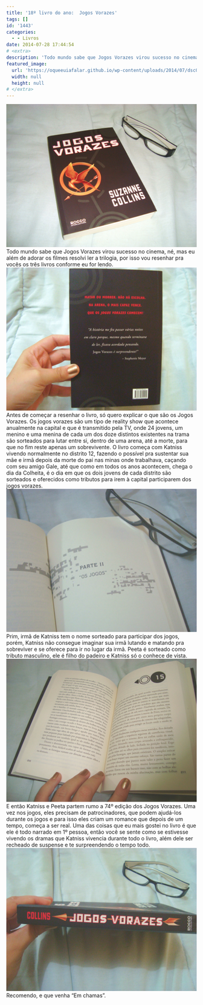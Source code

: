 ```yaml
---
title: '18º livro do ano:  Jogos Vorazes'
tags: []
id: '1443'
categories:
  - - Livros
date: 2014-07-28 17:44:54
# <extra>
description: 'Todo mundo sabe que Jogos Vorazes virou sucesso no cinema, né, mas eu além de adorar os filmes resolvi ler a trilogia, por isso vou resenhar pra vocês os três livros conforme eu for lendo. Antes de começar a resenhar o livro, só quero explicar o que são os Jogos Vorazes. Os jogos vorazes são um tipo de reality show que acontece anualmente na capital e que é transmitido pela TV, onde 24 jovens, um menino e uma menina de cada um dos doze distintos existentes na trama são sorteados para lutar entre si, dentro de uma arena, até a morte, para que no fim reste apenas um sobrevivente. O livro começa com Katniss vivendo normalmente no distrito 12, fazendo o possível pra sustentar sua mãe e irmã depois da morte do pai nas minas onde trabalhava, caçando com seu &hellip;'
featured_image: 
  url: 'https://oqueeuiafalar.github.io/wp-content/uploads/2014/07/dsc03125.jpg'
  width: null
  height: null
# </extra>
---
```


[![DSC03125](/wp-content/uploads/2014/07/dsc03125.jpg)](/wp-content/uploads/2014/07/dsc03125.jpg) Todo mundo sabe que Jogos Vorazes virou sucesso no cinema, né, mas eu além de adorar os filmes resolvi ler a trilogia, por isso vou resenhar pra vocês os três livros conforme eu for lendo. [![DSC03128](/wp-content/uploads/2014/07/dsc03128.jpg)](/wp-content/uploads/2014/07/dsc03128.jpg) Antes de começar a resenhar o livro, só quero explicar o que são os Jogos Vorazes. Os jogos vorazes são um tipo de reality show que acontece anualmente na capital e que é transmitido pela TV, onde 24 jovens, um menino e uma menina de cada um dos doze distintos existentes na trama são sorteados para lutar entre si, dentro de uma arena, até a morte, para que no fim reste apenas um sobrevivente. O livro começa com Katniss vivendo normalmente no distrito 12, fazendo o possível pra sustentar sua mãe e irmã depois da morte do pai nas minas onde trabalhava, caçando com seu amigo Gale, até que como em todos os anos acontecem, chega o dia da Colheita, é o dia em que os dois jovens de cada distrito são sorteados e oferecidos como tributos para irem à capital participarem dos jogos vorazes. [![DSC03131](/wp-content/uploads/2014/07/dsc03131.jpg)](/wp-content/uploads/2014/07/dsc03131.jpg) Prim, irmã de Katniss tem o nome sorteado para participar dos jogos, porém, Katniss não consegue imaginar sua irmã lutando e matando pra sobreviver e se oferece para ir no lugar da irmã. Peeta é sorteado como tributo masculino, ele é filho do padeiro e Katniss só o conhece de vista. [![DSC03126](/wp-content/uploads/2014/07/dsc03126.jpg)](/wp-content/uploads/2014/07/dsc03126.jpg) E então Katniss e Peeta partem rumo a 74º edição dos Jogos Vorazes. Uma vez nos jogos, eles precisam de patrocinadores, que podem ajudá-los durante os jogos e para isso eles criam um romance que depois de um tempo, começa a ser real. Uma das coisas que eu mais gostei no livro é que ele é todo narrado em 1º pessoa, então você se sente como se estivesse vivendo os dramas que Katniss vivencia durante todo o livro, além dele ser recheado de suspense e te surpreendendo o tempo todo. [![DSC03130](/wp-content/uploads/2014/07/dsc03130.jpg)](/wp-content/uploads/2014/07/dsc03130.jpg) Recomendo, e que venha “Em chamas”.
